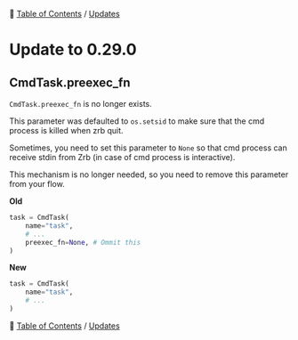 🔖 [Table of Contents](../README.md) / [Updates](README.md)

# Update to 0.29.0

## CmdTask.preexec_fn

`CmdTask.preexec_fn` is no longer exists.

This parameter was defaulted to `os.setsid` to make sure that the cmd process is killed when zrb quit.

Sometimes, you need to set this parameter to `None` so that cmd process can receive stdin from Zrb (in case of cmd process is interactive).

This mechanism is no longer needed, so you need to remove this parameter from your flow.

__Old__

```python
task = CmdTask(
    name="task",
    # ...
    preexec_fn=None, # Ommit this
)
```

__New__

```python
task = CmdTask(
    name="task",
    # ...
)
```

🔖 [Table of Contents](../README.md) / [Updates](README.md)
